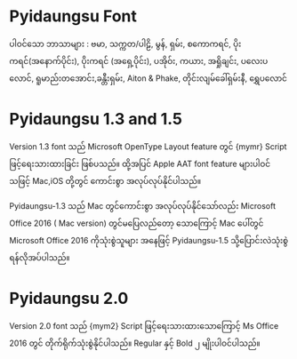 # Pyidaungsu Font
ပါဝင်​သော ဘာသာ​များ : ဗမာ, သက္က​တ/ပါဠိ, မွန်, ရှမ်း, စ​ကော​ကရင်, ပိုး​ကရင်(အနောက်​ပိုင်း), ပိုး​ကရင် (အရှေ့​ပိုင်း), ပ​အိုဝ်း, ကယား, အရှို​ချင်း, ပ​လေး​ပ​လောင်, ရူ​မာည်း​တ​အောင်း,ခန္တီး​ရှမ်း, Aiton & Phake, တိုင်း​လျမ်ခေါ်​ရှမ်း​နီ, ရွှေ​ပ​လောင်
# Pyidaungsu 1.3 and 1.5
Version 1.3 font သည်  Microsoft OpenType Layout feature တွင် {mymr} Script ဖြင့်ရေးသားထားခြင်း ဖြစ်ပသည်။ ထို့အပြင် Apple AAT font feature များပါဝင်သဖြင့် Mac,iOS တို့တွင် ကောင်းစွာ အလုပ်လုပ်နိုင်ပါသည်။

Pyidaungsu-1.3 သည် Mac တွင်ကောင်းစွာ အလုပ်လုပ်နိုင်သော်လည်း Microsoft Office 2016 ( Mac version) တွင်မပြေလည်တော့ သောကြောင့် Mac ပေါ်တွင် Microsoft Office 2016  ကိုသုံးစွဲသူများ အနေဖြင့်  Pyidaungsu-1.5 သို့ပြောင်းလဲသုံးစွဲရန်လိုအပ်ပါသည်။
# Pyidaungsu 2.0
Version 2.0 font သည်  {mym2} Script ဖြင့်ရေးသားထားသောကြောင့် Ms Office 2016 တွင် တိုက်ရိုက်သုံးစွဲနိုင်ပါသည်။ Regular နှင့် Bold ၂ မျိုးပါဝင်ပါသည်။ 
